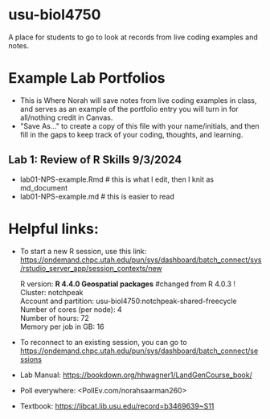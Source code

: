 # usu-biol4750
A place for students to go to look at records from live coding examples and notes.

# Example Lab Portfolios  
- This is Where Norah will save notes from live coding examples in class, and serves as an example of the portfolio entry you will turn in for all/nothing credit in Canvas.
 - "Save As..." to create a copy of this file with your name/initials, and then fill in the gaps to keep track of your coding, thoughts, and learning.
   
## Lab 1: Review of R Skills 9/3/2024
 - lab01-NPS-example.Rmd # this is what I edit, then I knit as md_document
 - lab01-NPS-example.md  # this is easier to read





# Helpful links:  
  
- To start a new R session, use this link: <https://ondemand.chpc.utah.edu/pun/sys/dashboard/batch_connect/sys/rstudio_server_app/session_contexts/new>
     
    R version: **R 4.4.0 Geospatial packages** #changed from R 4.0.3 !    
    Cluster: notchpeak  
    Account and partition: usu-biol4750:notchpeak-shared-freecycle   
    Number of cores (per node): 4   
    Number of hours: 72  
    Memory per job in GB: 16
   
- To reconnect to an existing session, you can go to <https://ondemand.chpc.utah.edu/pun/sys/dashboard/batch_connect/sessions>

- Lab Manual: <https://bookdown.org/hhwagner1/LandGenCourse_book/>

- Poll everywhere: <PollEv.com/norahsaarman260>

- Textbook: <https://libcat.lib.usu.edu/record=b3469639~S11>
